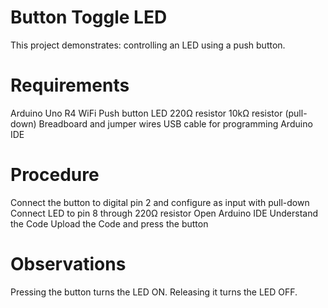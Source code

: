 # Button Toggle LED

This project demonstrates: controlling an LED using a push button.

# Requirements
Arduino Uno R4 WiFi
Push button
LED
220Ω resistor
10kΩ resistor (pull-down)
Breadboard and jumper wires
USB cable for programming
Arduino IDE

# Procedure
Connect the button to digital pin 2 and configure as input with pull-down
Connect LED to pin 8 through 220Ω resistor
Open Arduino IDE
Understand the Code
Upload the Code and press the button

# Observations
Pressing the button turns the LED ON. Releasing it turns the LED OFF.

